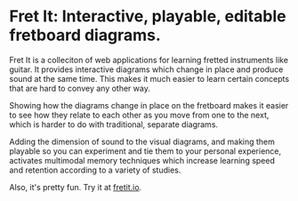 # Fret It: Interactive, playable, editable fretboard diagrams.

Fret It is a colleciton of web applications for learning fretted instruments like guitar.
It provides interactive diagrams which change in place and produce sound at the same time.
This makes it much easier to learn certain concepts that are hard to convey any other way.

Showing how the diagrams change in place on the fretboard makes it easier to see how they relate to each other as you move from one to the next,
which is harder to do with traditional, separate diagrams.

Adding the dimension of sound to the visual diagrams,
and making them playable so you can experiment and tie them to your personal experience,
activates multimodal memory techniques 
which increase learning speed and retention according to a variety of studies.

Also, it's pretty fun. Try it at [fretit.io](https://fretit.io).

